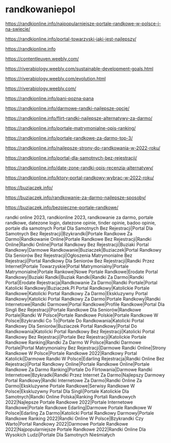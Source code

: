 # randkowaniepol

https://randkionline.info/najpopularniejsze-portale-randkowe-w-polsce-i-na-swiecie/

https://randkionline.info/portal-towarzyski-jaki-jest-najlepszy/

https://randkionline.info

https://contentleuven.weebly.com/

https://riverabiology.weebly.com/sustainable-development-goals.html

https://riverabiology.weebly.com/evolution.html

https://riverabiology.weebly.com/

https://randkionline.info/pani-pozna-pana

https://randkionline.info/darmowe-randki-najlepsze-opcje/


https://randkionline.info/flirt-randki-najlepsze-alternatywy-za-darmo/

https://randkionline.info/portale-matrymonialne-opis-ranking/

https://randkionline.info/portale-randkowe-za-darmo-top-3/

https://randkionline.info/najlepsze-strony-do-randkowania-w-2022-roku/

https://randkionline.info/portal-dla-samotnych-bez-rejestracji/

https://randkionline.info/date-zone-randki-opis-recenzja-alternatywy/

https://randkionline.info/ktory-portal-randkowy-wybrac-w-2022-roku/

https://buziaczek.info/

https://buziaczek.info/randkowanie-za-darmo-najlepsze-sposoby/

https://buziaczek.info/bezpieczne-portale-randkowe/

randki online 2023, randkionline 2023, randkowanie za darmo, portale randkowe, datezone login, datezone opinie, tinder opinie, badoo opinie, portale dla samotnych
Portal Dla Samotnych Bez Rejestracji|Portal Dla Samotnych Bez Rejestracji|Bzykrandki|Portale Randkowe Za Darmo|Randkowanie Online|Portale Randkowe Bez Rejestracji|Randki Online|Randki Online|Portal Randkowy Bez Rejestracji|Buziaki Portal Randkowy|Darmowe Randkowanie|Buziaczek|Buziaczek|Portal Randkowy Dla Seniorów Bez Rejestracji|Ogłoszenia Matrymonialne Bez Rejestracji|Portal Randkowy Dla Seniorów Bez Rejestracji|Randki Przez Internet|Portale Towarzyskie|Portal Matrymonialny|Portale Matrymonialne|Portale Rankowe|Nowe Portale Randkowe|Erodate Portal Randkowy|Buziaki Randki|Buziak Randki|Randki Za Darmo|Randki Portal|Erodate Rejestracja|Randkowanie Za Darmo|Randki Portale|Portal Katolicki Randkowy|Buziaczek.Pl Portal Randkowy|Katolickie Portale Randkowe|Katolicki Portal Randkowy Za Darmo|Ekskluzywny Portal Randkowy|Katolicki Portal Randkowy Za Darmo|Portale Randkowy|Randki Internetowe|Randki Darmowe|Portal Randkowe|Profile Randkowe|Portal Dla Singli Bez Rejestracji|Portale Randkowe Dla Seniorów|Randkowe Portale|Randki W Polsce|Portale Randkowe Polskie|Portale Randkowe W Polsce|Bzykrandki Co To|Portale Do Randkowania|Katolicki Portal Randkowy Dla Seniorów|Buziaczek Portal Randkowy|Portal Do Randkowania|Katolicki Portal Randkowy Bez Rejestracji|Katolicki Portal Randkowy Bez Rejestracji|Portale Bez Rejestracji|Katolickie Portale Randkowe Ranking|Randki Za Darmo W Polsce|Randki Darmowe Portale|Portal Matrymonialny Bez Rejestracji|Darmowe Randki Online|Strony Randkowe W Polsce|Portale Randkowe 2022|Randkowy Portal Katolicki|Darmowe Randki W Polsce|Edarling Rejestracja|Randki Online Bez Rejestracji|Portal Randkowy Online|Portale Randkowe Online|Portale Randkowe Za Darmo Ranking|Portale Do Flirtowania|Darmowe Randki Internetowe|Bzykradki|Randki Przez Internet Za Darmo|Najlepszy Darmowy Portal Randkowy|Randki Internetowe Za Darmo|Randki Online Za Darmo|Ekskluzywne Portale Randkowe|Serwisy Randkowe W Polsce|Ekskluzywny Portal Dla Singli|Portale Katolickie Dla Samotnych|Randki Online Polska|Ranking Portali Randkowych 2022|Najlepsze Portale Randkowe 2022|Portale Internetowe Randkowe|Portale Randkowe Edarling|Darmowe Portale Randkowe W Polsce|Edarling Za Darmo|Katolicki Portal Randkowy Darmowy|Portale Randkowe Ranking 2022|Randki Online W Polsce|Bzykrandki Czy Warto|Portal Randkowy 2022|Darmowe Portale Randkowe 2022|Najpopularniejsze Portale Randkowe 2022|Randki Online Dla Wysokich Ludzi|Portale Dla Samotnych Nieśmiałych

